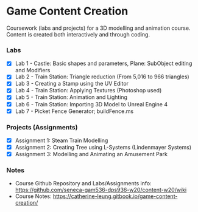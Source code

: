 # Game Content Creation
Coursework (labs and projects) for a 3D modelling and animation course. Content is created both interactively and through coding.

### Labs
- [x] Lab 1 - Castle: Basic shapes and parameters, Plane: SubObject editing and Modifiers
- [x] Lab 2 - Train Station: Triangle reduction (From 5,016 to 966 triangles)
- [x] Lab 3 - Creating a Stamp using the UV Editor
- [x] Lab 4 - Train Station: Applying Textures (Photoshop used)
- [x] Lab 5 - Train Station: Animation and Lighting
- [x] Lab 6 - Train Station: Importing 3D Model to Unreal Engine 4
- [x] Lab 7 - Picket Fence Generator; buildFence.ms

### Projects (Assignments)
- [x] Assignment 1: Steam Train Modelling
- [x] Assignment 2: Creating Tree using L-Systems (Lindenmayer Systems)
- [x] Assignment 3: Modelling and Animating an Amusement Park

### Notes
- Course Github Repository and Labs/Assignments info: https://github.com/seneca-gam536-dps936-w20/content-w20/wiki
- Course Notes: https://catherine-leung.gitbook.io/game-content-creation/
